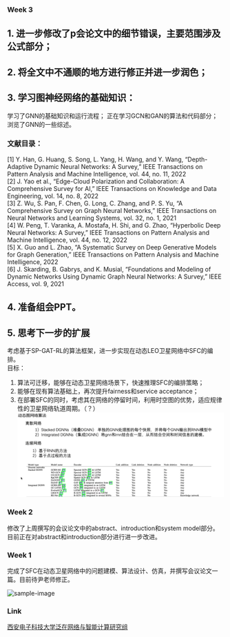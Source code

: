 
### Week 3

## 1. 进一步修改了p会论文中的细节错误，主要范围涉及公式部分；
## 2. 将全文中不通顺的地方进行修正并进一步润色；
## 3. 学习图神经网络的基础知识：
  学习了GNN的基础知识和运行流程；
  正在学习GCN和GAN的算法和代码部分；
  浏览了GNN的一些综述。
  
### 文献目录：

[1] Y. Han, G. Huang, S. Song, L. Yang, H. Wang, and Y. Wang, “Depth-Adaptive Dynamic Neural Networks: A Survey,” IEEE Transactions on Pattern Analysis and Machine Intelligence, vol. 44, no. 11, 2022  
[2] J. Yao et al., “Edge-Cloud Polarization and Collaboration: A Comprehensive Survey for AI,” IEEE Transactions on Knowledge and Data Engineering, vol. 14, no. 8, 2022  
[3] Z. Wu, S. Pan, F. Chen, G. Long, C. Zhang, and P. S. Yu, “A Comprehensive Survey on Graph Neural Networks,” IEEE Transactions on Neural Networks and Learning Systems, vol. 32, no. 1, 2021  
[4] W. Peng, T. Varanka, A. Mostafa, H. Shi, and G. Zhao, “Hyperbolic Deep Neural Networks: A Survey,” IEEE Transactions on Pattern Analysis and Machine Intelligence, vol. 44, no. 12, 2022  
[5] X. Guo and L. Zhao, “A Systematic Survey on Deep Generative Models for Graph Generation,” IEEE Transactions on Pattern Analysis and Machine Intelligence, 2022  
[6] J. Skarding, B. Gabrys, and K. Musial, “Foundations and Modeling of Dynamic Networks Using Dynamic Graph Neural Networks: A Survey,” IEEE Access, vol. 9, 2021 

## 4. 准备组会PPT。
## 5. 思考下一步的扩展
考虑基于SP-GAT-RL的算法框架，进一步实现在动态LEO卫星网络中SFC的编排。  
目标：  
1. 算法可迁移，能够在动态卫星网络场景下，快速推理SFC的编排策略；  
2. 能够在现有算法基础上，再次提升fairness和service acceptance；  
3. 在部署SFC的同时，考虑其在网络的停留时间，利用时空图的优势，适应规律性的卫星网络轨道周期。（？）  
![sample-image](./时空图分类.png)



### Week 2

修改了上周撰写的会议论文中的abstract、introduction和system model部分。目前正在对abstract和introduction部分进行进一步改进。

### Week 1

完成了SFC在动态卫星网络中的问题建模、算法设计、仿真，并撰写会议论文一篇。目前待尹老师修正。


![sample-image](./assets/IMG_7998.png)

### Link

[西安电子科技大学泛在网络与智能计算研究组](https://unic.xidian.edu.cn/)














































